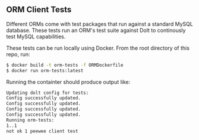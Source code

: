 ## ORM Client Tests

Different ORMs come with test packages that run against a standard MySQL database. These
tests run an ORM's test suite against Dolt to continously test MySQL
capabilities. 

These tests can be run locally using Docker. From the root directory of this
repo, run:

```bash
$ docker build -t orm-tests -f ORMDockerfile
$ docker run orm-tests:latest
```

Running the containter should produce output like:

```bash
Updating dolt config for tests:
Config successfully updated.
Config successfully updated.
Config successfully updated.
Config successfully updated.
Running orm-tests:
1..1
not ok 1 peewee client test
```